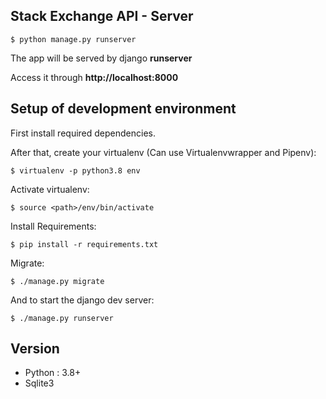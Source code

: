 ## Stack Exchange API - Server

    $ python manage.py runserver

The app will be served by django **runserver**

Access it through **http://localhost:8000**

## Setup of development environment

First install required dependencies.

After that, create your virtualenv (Can use Virtualenvwrapper and Pipenv):

    $ virtualenv -p python3.8 env

Activate virtualenv:

    $ source <path>/env/bin/activate

Install Requirements:

    $ pip install -r requirements.txt

Migrate:

    $ ./manage.py migrate

And to start the django dev server:

    $ ./manage.py runserver

## Version
* Python : 3.8+
* Sqlite3

